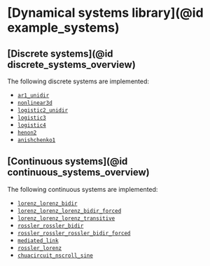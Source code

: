 
# [Dynamical systems library](@id example_systems)

## [Discrete systems](@id discrete_systems_overview)

The following discrete systems are implemented:

- [`ar1_unidir`](@ref)
- [`nonlinear3d`](@ref)
- [`logistic2_unidir`](@ref)
- [`logistic3`](@ref)
- [`logistic4`](@ref)
- [`henon2`](@ref)
- [`anishchenko1`](@ref)

## [Continuous systems](@id continuous_systems_overview)

The following continuous systems are implemented:

- [`lorenz_lorenz_bidir`](@ref)
- [`lorenz_lorenz_lorenz_bidir_forced`](@ref)
- [`lorenz_lorenz_lorenz_transitive`](@ref)
- [`rossler_rossler_bidir`](@ref)
- [`rossler_rossler_rossler_bidir_forced`](@ref)
- [`mediated_link`](@ref)
- [`rossler_lorenz`](@ref)
- [`chuacircuit_nscroll_sine`](@ref)
